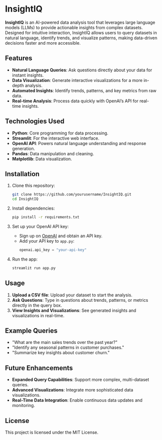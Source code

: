 # InsightIQ

**InsightIQ** is an AI-powered data analysis tool that leverages large language models (LLMs) to provide actionable insights from complex datasets. Designed for intuitive interaction, InsightIQ allows users to query datasets in natural language, identify trends, and visualize patterns, making data-driven decisions faster and more accessible.

## Features

- **Natural Language Queries**: Ask questions directly about your data for instant insights.
- **Data Visualization**: Generate interactive visualizations for a more in-depth analysis.
- **Automated Insights**: Identify trends, patterns, and key metrics from raw data.
- **Real-time Analysis**: Process data quickly with OpenAI’s API for real-time insights.

## Technologies Used

- **Python**: Core programming for data processing.
- **Streamlit**: For the interactive web interface.
- **OpenAI API**: Powers natural language understanding and response generation.
- **Pandas**: Data manipulation and cleaning.
- **Matplotlib**: Data visualization.

## Installation

1. Clone this repository:
    ```bash
    git clone https://github.com/yourusername/InsightIQ.git
    cd InsightIQ
    ```

2. Install dependencies:
    ```bash
    pip install -r requirements.txt
    ```

3. Set up your OpenAI API key:
    - Sign up on [OpenAI](https://platform.openai.com/) and obtain an API key.
    - Add your API key to `app.py`:
      ```python
      openai.api_key = "your-api-key"
      ```

4. Run the app:
    ```bash
    streamlit run app.py
    ```

## Usage

1. **Upload a CSV file**: Upload your dataset to start the analysis.
2. **Ask Questions**: Type in questions about trends, patterns, or metrics directly in the query box.
3. **View Insights and Visualizations**: See generated insights and visualizations in real-time.

## Example Queries

- "What are the main sales trends over the past year?"
- "Identify any seasonal patterns in customer purchases."
- "Summarize key insights about customer churn."

## Future Enhancements

- **Expanded Query Capabilities**: Support more complex, multi-dataset queries.
- **Advanced Visualizations**: Integrate more sophisticated data visualizations.
- **Real-Time Data Integration**: Enable continuous data updates and monitoring.

## License

This project is licensed under the MIT License.
